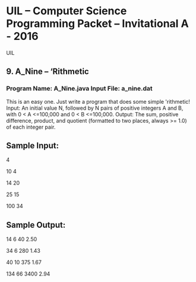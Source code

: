 # UIL – Computer Science Programming Packet – Invitational A - 2016
UIL
## 9. A_Nine – ‘Rithmetic
### Program Name: A_Nine.java Input File: a_nine.dat
This is an easy one. Just write a program that does some simple 'rithmetic!
Input: An initial value N, followed by N pairs of positive integers A and B, with 0 < A <=100,000 and 0 < B <=100,000.
Output: The sum, positive difference, product, and quotient (formatted to two places, always >= 1.0) of each integer pair.
## Sample Input:
4

10 4

14 20

25 15

100 34

## Sample Output:
14 6 40 2.50

34 6 280 1.43

40 10 375 1.67

134 66 3400 2.94

